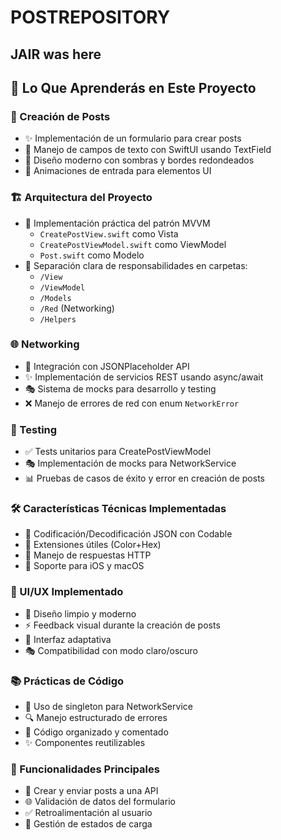 # POSTREPOSITORY


## JAIR was here
## 🎯 Lo Que Aprenderás en Este Proyecto

### 🎯 Creación de Posts
- ✨ Implementación de un formulario para crear posts
- 📝 Manejo de campos de texto con SwiftUI usando TextField
- 🎨 Diseño moderno con sombras y bordes redondeados
- 🔄 Animaciones de entrada para elementos UI

### 🏗️ Arquitectura del Proyecto
- 📐 Implementación práctica del patrón MVVM
  - `CreatePostView.swift` como Vista
  - `CreatePostViewModel.swift` como ViewModel
  - `Post.swift` como Modelo
- 🔌 Separación clara de responsabilidades en carpetas:
  - `/View`
  - `/ViewModel`
  - `/Models`
  - `/Red` (Networking)
  - `/Helpers`

### 🌐 Networking
- 🔄 Integración con JSONPlaceholder API
- ✨ Implementación de servicios REST usando async/await
- 🎭 Sistema de mocks para desarrollo y testing
- ❌ Manejo de errores de red con enum `NetworkError`

### 🧪 Testing
- ✅ Tests unitarios para CreatePostViewModel
- 🎭 Implementación de mocks para NetworkService
- 📊 Pruebas de casos de éxito y error en creación de posts

### 🛠️ Características Técnicas Implementadas
- 💾 Codificación/Decodificación JSON con Codable
- 🎨 Extensiones útiles (Color+Hex)
- 🔐 Manejo de respuestas HTTP
- 📱 Soporte para iOS y macOS

### 🎨 UI/UX Implementado
- 🌈 Diseño limpio y moderno
- ⚡️ Feedback visual durante la creación de posts
- 📱 Interfaz adaptativa
- 🎭 Compatibilidad con modo claro/oscuro

### 📚 Prácticas de Código
- 🎯 Uso de singleton para NetworkService
- 🔍 Manejo estructurado de errores
- 📝 Código organizado y comentado
- ✨ Componentes reutilizables

### 🚀 Funcionalidades Principales
- 📝 Crear y enviar posts a una API
- 🌐 Validación de datos del formulario
- ✅ Retroalimentación al usuario
- 🔄 Gestión de estados de carga
